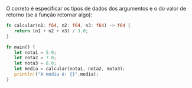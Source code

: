 O correto é especificar os tipos de dados dos argumentos e o do valor de retorno (se a função retornar algo): 

```rust
fn calcular(n1: f64, n2: f64, n3: f64) -> f64 {
   return (n1 + n2 + n3) / 3.0;
}

fn main() {
   let nota1 = 5.0;
   let nota2 = 7.0;
   let nota3 = 8.0;
   let media = calcular(nota1, nota2, nota3);
   println!("A média é: {}",media);
}
```
